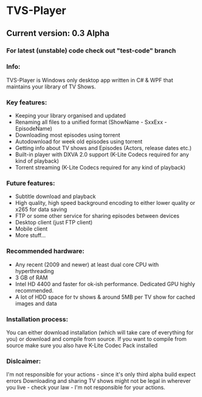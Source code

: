 # TVS-Player
## Current version: 0.3 Alpha
### For latest (unstable) code check out "test-code" branch
### Info:
TVS-Player is Windows only desktop app written in C# & WPF that maintains your library of TV Shows.

### Key features:
- Keeping your library organised and updated
- Renaming all files to a unified format (ShowName - SxxExx - EpisodeName)
- Downloading most episodes using torrent
- Autodownload for week old episodes using torrent
- Getting info about TV shows and Episodes (Actors, release dates etc.)
- Built-in player with DXVA 2.0 support (K-Lite Codecs required for any kind of playback)
- Torrent streaming (K-Lite Codecs required for any kind of playback)

### Future features:
- Subtitle download and playback
- High quality, high speed background encoding to either lower quality or x265 for data saving
- FTP or some other service for sharing episodes between devices
- Desktop client (just FTP client)
- Mobile client
- More stuff...

### Recommended hardware:
- Any recent (2009 and newer) at least dual core CPU with hyperthreading
- 3 GB of RAM
- Intel HD 4400 and faster for ok-ish performance. Dedicated GPU highly recommended.
- A lot of HDD space for tv shows & around 5MB per TV show for cached images and data


### Installation process:
You can either download installation (which will take care of everything for you) or download and compile from source. If you want to compile from source make sure you also have K-Lite Codec Pack installed

### Dislcaimer:
I'm not responsible for your actions - since it's only third alpha build expect errors
Downloading and sharing TV shows might not be legal in wherever you live - check your law - I'm not responsible for your actions.

